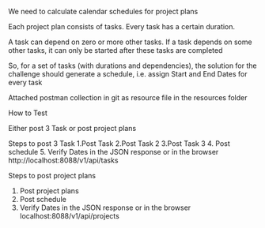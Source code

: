We need to calculate calendar schedules for project plans
 

Each project plan consists of tasks. Every task has a certain duration.
 

A task can depend on zero or more other tasks. If a task depends on some other tasks, it can only be started after these tasks are completed
 

So, for a set of tasks (with durations and dependencies), the solution for the challenge should generate a schedule, i.e. assign Start and End Dates for every task
 
Attached postman collection in git as resource file in the resources folder

How to Test

Either post 3 Task or post project plans

Steps to post 3 Task
1.Post Task
2.Post Task 2
3.Post Task 3
4. Post schedule
5. Verify Dates in the JSON response or in the browser http://localhost:8088/v1/api/tasks

Steps to post project plans
1. Post project plans
2. Post schedule
3. Verify Dates in the JSON response or in the browser localhost:8088/v1/api/projects